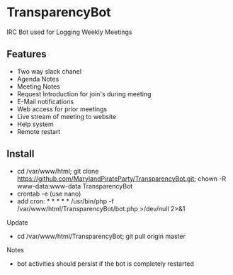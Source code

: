 # TransparencyBot
IRC Bot used for Logging Weekly Meetings

## Features
* Two way slack chanel
* Agenda Notes
* Meeting Notes
* Request Introduction for join's during meeting
* E-Mail notifications
* Web access for prior meetings
* Live stream of meeting to website
* Help system
* Remote restart

## Install
* cd /var/www/html; git clone https://github.com/MarylandPirateParty/TransparencyBot.git; chown -R www-data:www-data TransparencyBot 
* crontab -e (use nano)
* add cron: * * * * * /usr/bin/php -f /var/www/html/TransparencyBot/bot.php >/dev/null 2>&1

Update
* cd /var/www/html/TransparencyBot; git pull origin master

Notes
* bot activities should persist if the bot is completely restarted
